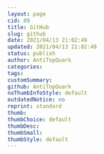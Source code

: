 ```yaml
---
layout: page
cid: 89
title: GitHub
slug: github
date: 2021/04/13 21:02:49
updated: 2021/04/13 21:02:49
status: publish
author: AntiTopQuark
categories: 
tags: 
customSummary: 
github: AntiTopQuark
noThumbInfoStyle: default
outdatedNotice: no
reprint: standard
thumb: 
thumbChoice: default
thumbDesc: 
thumbSmall: 
thumbStyle: default
---
```



